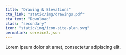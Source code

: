 ```yaml
---
title: "Drawing & Elevations"
cta_link: "static/img/drawings.pdf"
cta_text: "Download"
class: "secondary" 
icon: "static/img/icon-site-plan.svg"
permalink: service3.json
---
```

Lorem ipsum dolor sit amet, consectetur adipiscing elit.